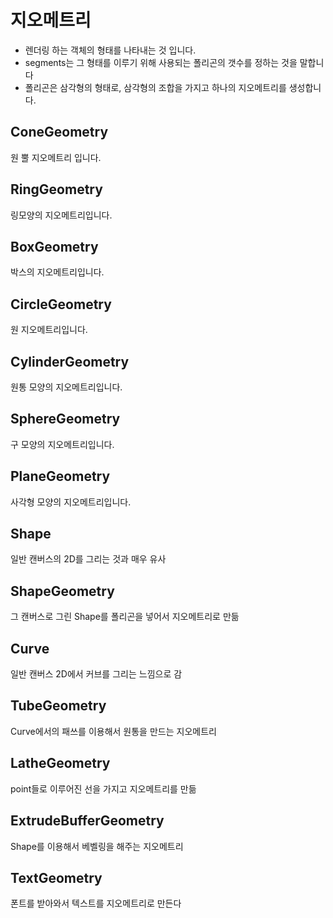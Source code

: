 # 지오메트리

- 렌더링 하는 객체의 형태를 나타내는 것 입니다.
- segments는 그 형태를 이루기 위해 사용되는 폴리곤의 갯수를 정하는 것을 말합니다
- 폴리곤은 삼각형의 형태로, 삼각형의 조합을 가지고 하나의 지오메트리를 생성합니다.

## ConeGeometry

원 뿔 지오메트리 입니다.

## RingGeometry

링모양의 지오메트리입니다.

## BoxGeometry

박스의 지오메트리입니다.

## CircleGeometry

원 지오메트리입니다.

## CylinderGeometry

원통 모양의 지오메트리입니다.

## SphereGeometry

구 모양의 지오메트리입니다.

## PlaneGeometry

사각형 모양의 지오메트리입니다.

## Shape

일반 캔버스의 2D를 그리는 것과 매우 유사

## ShapeGeometry

그 캔버스로 그린 Shape를 폴리곤을 넣어서 지오메트리로 만듦

## Curve

일반 캔버스 2D에서 커브를 그리는 느낌으로 감

## TubeGeometry

Curve에서의 패쓰를 이용해서 원통을 만드는 지오메트리

## LatheGeometry

point들로 이루어진 선을 가지고 지오메트리를 만듦

## ExtrudeBufferGeometry

Shape를 이용해서
베벨링을 해주는 지오메트리

## TextGeometry

폰트를 받아와서 텍스트를 지오메트리로 만든다
